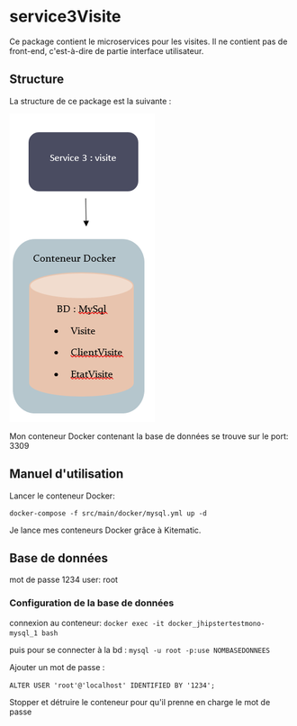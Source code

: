# service3Visite
Ce package contient le microservices pour les visites. Il ne contient pas de front-end, c'est-à-dire de partie interface utilisateur.
 

## Structure

La structure de ce package est la suivante :

![](https://github.com/x-xira25-x/ProjetJhipsterMicroservices/blob/master/service3Visite/structure_service3.PNG)


Mon conteneur Docker contenant la base de données se trouve sur le port: 3309

## Manuel d'utilisation

Lancer le conteneur Docker:

    docker-compose -f src/main/docker/mysql.yml up -d
    
Je lance mes conteneurs Docker grâce à Kitematic.

## Base de données

mot de passe 1234
user: root

### Configuration de la base de données

connexion au conteneur:
``docker exec -it docker_jhipstertestmono-mysql_1 bash``

puis pour se connecter à la bd : 
``mysql -u root -p:use NOMBASEDONNEES ``

Ajouter un mot de passe :

``ALTER USER 'root'@'localhost' IDENTIFIED BY '1234';``

Stopper et détruire le conteneur pour qu'il prenne en charge le mot de passe
